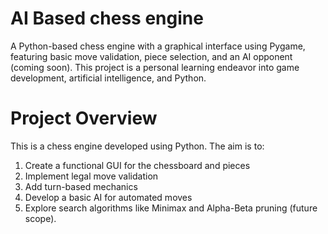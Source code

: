 # **AI Based chess engine**

A Python-based chess engine with a graphical interface using Pygame, featuring basic move validation, piece selection, and an AI opponent (coming soon). This project is a personal learning endeavor into game development, artificial intelligence, and Python.



# **Project Overview**

This is a chess engine developed using Python. The aim is to:

1. Create a functional GUI for the chessboard and pieces
2. Implement legal move validation
3. Add turn-based mechanics
4. Develop a basic AI for automated moves
5. Explore search algorithms like Minimax and Alpha-Beta pruning (future scope).






